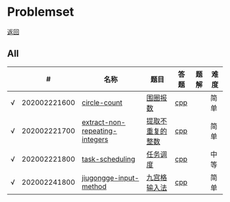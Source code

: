 # Problemset

[返回](../../README.md)

## All
|      | #    | 名称    | 题目     | 答题          | 题解         | 难度 |
| ---- | ---- | ------- | ---- | ---- | ---- | ---- |
| √ | 202002221600 | [circle-count](../../problems/circle-count) | [围圈报数](../../problems/circle-count/README.md) | [cpp](../../problems/task-scheduling/SOLUTION.cpp) |  | 简单 |
| √ | 202002221700 | [extract-non-repeating-integers](../../problems/extract-non-repeating-integers) | [提取不重复的整数](../../problems/extract-non-repeating-integers/README.md) | [cpp](../../problems/task-scheduling/SOLUTION.cpp) |  | 简单 |
| √ | 202002221800 | [task-scheduling](../../problems/task-scheduling) | [任务调度 ](../../problems/task-scheduling/README.md) | [cpp](../../problems/task-scheduling/SOLUTION.cpp) |   | 中等 |
| √ | 202002241800 | [jiugongge-input-method](../../problems/jiugongge-input-method) | [九宫格输入法](../../problems/jiugongge-input-method/README.md) | [cpp](../../problems/jiugongge-input-method/SOLUTION.cpp) |   | 简单 |